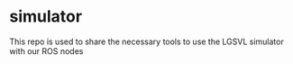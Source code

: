 # simulator
This repo is used to share the necessary tools to use the LGSVL simulator with our ROS nodes
